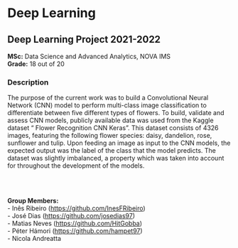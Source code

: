 # Deep Learning 
## Deep Learning Project 2021-2022   
   
**MSc:** Data Science and Advanced Analytics, NOVA IMS   
**Grade:** 18 out of 20  
   

### Description 
The purpose of the current work was to build a Convolutional Neural Network (CNN) model
to perform multi-class image classification to differentiate between five different types of
flowers. To build, validate and assess CNN models, publicly available data was used from
the Kaggle dataset “ Flower Recognition CNN Keras”. This dataset consists of 4326
images, featuring the following flower species: daisy, dandelion, rose, sunflower and tulip.
Upon feeding an image as input to the CNN models, the expected output was the label of
the class that the model predicts. The dataset was slightly imbalanced, a property which was
taken into account for throughout the development of the models.   
   
<br>  
<br>

**Group Members:**   
\- Inês Ribeiro (https://github.com/InesFRibeiro)      
\- José Dias (https://github.com/josedias97)   
\- Matias Neves (https://github.com/HitGobba)   
\- Péter Hámori (https://github.com/hampet97)   
\- Nicola Andreatta    
    
